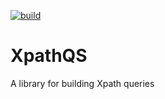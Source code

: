 [![build](https://github.com/nachg/xpathqs/actions/workflows/build.yml/badge.svg)](https://github.com/nachg/xpathqs/actions/workflows/build.yml)
# XpathQS

A library for building Xpath queries